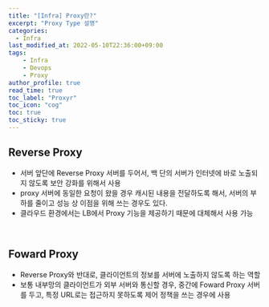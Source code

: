 ```yaml
---
title: "[Infra] Proxy란?"
excerpt: "Proxy Type 설명"
categories: 
  - Infra
last_modified_at: 2022-05-10T22:36:00+09:00
tags: 
    - Infra
    - Devops
    - Proxy
author_profile: true
read_time: true
toc_label: "Proxyr" 
toc_icon: "cog" 
toc: true
toc_sticky: true
---
```


## Reverse Proxy

* 서버 앞단에 Reverse Proxy 서버를 두어서, 백 단의 서버가 인터넷에 바로 노출되지 않도록 보안 강화를 위해서 사용
* proxy 서버에 동일한 요청이 왔을 경우 캐시된 내용을 전달하도록 해서, 서버의 부하를 줄이고 성능 상 이점을 위해 쓰는 경우도 있다.
* 클라우드 환경에서는 LB에서 Proxy 기능을 제공하기 때문에 대체해서 사용 가능

<br>

## Foward Proxy

* Reverse Proxy와 반대로, 클라이언트의 정보를 서버에 노출하지 않도록 하는 역할
* 보통 내부망의 클라이언트가 외부 서버와 통신할 경우, 중간에 Foward Proxy 서버를 두고, 특정 URL로는 접근하지 못하도록 제어 정책을 쓰는 경우에 사용


